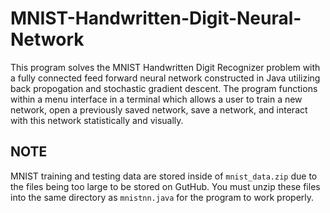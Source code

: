 # MNIST-Handwritten-Digit-Neural-Network

This program solves the MNIST Handwritten Digit Recognizer problem with a fully connected feed forward neural network
constructed in Java utilizing back propogation and stochastic gradient descent. The program functions within a menu
interface in a terminal which allows a user to train a new network, open a previously saved network, save a network,
and interact with this network statistically and visually.

## NOTE
MNIST training and testing data are stored inside of `mnist_data.zip` due to the files being too large to be stored on GutHub. You must unzip these files into the same directory as `mnistnn.java` for the program to work properly.
